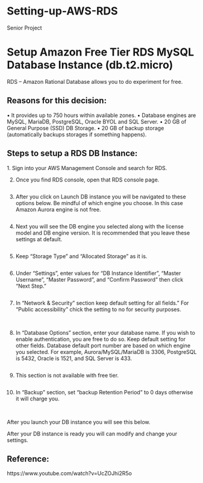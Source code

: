 # Setting-up-AWS-RDS
Senior Project

<h1>Setup Amazon Free Tier RDS MySQL Database Instance (db.t2.micro)</h1>

RDS – Amazon Rational Database allows you to do experiment for free.

<h2>Reasons for this decision:</h2>
•	It provides up to 750 hours within available zones.
•	Database engines are MySQL, MariaDB, PostgreSQL, Oracle BYOL and SQL Server.
•	20 GB of General Purpose (SSD) DB Storage.
•	20 GB of backup storage (automatically backups storages if something happens). 

<h2>Steps to setup a RDS DB Instance:</h2>
1.	Sign into your AWS Management Console and search for RDS.
  	<img src="image/Picture1.png" alt=""> 

2.	Once you find RDS console, open that RDS console page. 
   <img src="image/Picture2.png" alt=""> 
 
3.	After you click on Launch DB instance you will be navigated to these options below. Be mindful of which engine you choose. In this   case Amazon Aurora engine is not free. 
<img src="image/Picture3.png" alt="">   

4.	Next you will see the DB engine you selected along with the license model and DB engine version. It is recommended that you leave these settings at default. 
<img src="image/Picture4.png" alt=""> 
 
5.	Keep “Storage Type” and “Allocated Storage” as it is.
   <img src="image/Picture5.png" alt=""> 

6.	Under “Settings”, enter values for “DB Instance Identifier”, “Master Username”, “Master Password”, and “Confirm Password” then click “Next Step.”
 <img src="image/Picture6.png" alt=""> 

7.	In “Network & Security” section keep default setting for all fields.” For “Public accessibility” chick the setting to no for security purposes. 
<img src="image/Picture7.png" alt="">  
<img src="image/Picture8.png" alt=""> 

8.	In “Database Options” section, enter your database name. If you wish to enable authentication, you are free to do so. Keep default setting for other fields.
Database default port number are based on which engine you selected. For example, 
Aurora/MySQL/MariaDB is 3306, PostgreSQL is 5432, Oracle is 1521, and SQL Server is 433.
<img src="image/Picture9.png" alt=""> 

9.	This section is not available with free tier. 
<img src="image/Picture10.png" alt=""> 

10.	In “Backup” section, set “backup Retention Period” to 0 days otherwise it will charge you.
<img src="image/Picture11.png" alt=""> 
<img src="image/Picture12.png" alt=""> 

After you launch your DB instance you will see this below.
<img src="image/Picture13.png" alt=""> 
 
After your DB instance is ready you will can modify and change your settings. 
<img src="image/Picture14.png" alt=""> 
 
<h2>Reference:</h2>
 https://www.youtube.com/watch?v=UcZOJhi2R5o 

